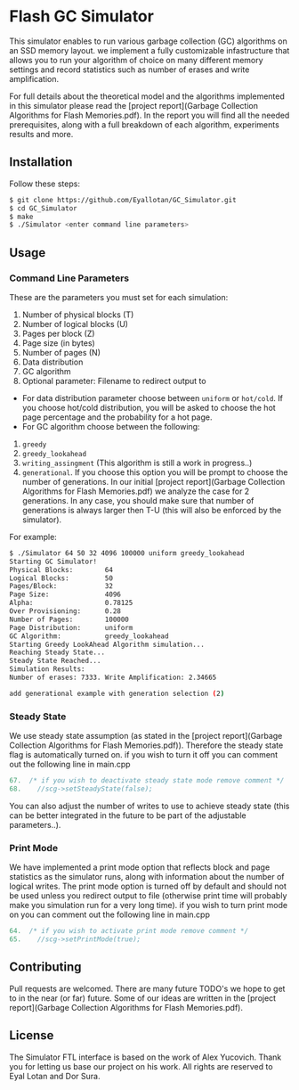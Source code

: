 # Flash GC Simulator

This simulator enables to run various garbage collection (GC) algorithms on an SSD memory layout. we implement a fully customizable infastructure that allows you to run your algorithm of choice on many different memory settings and record statistics such as number of erases and write amplification.

For full details about the theoretical model and the algorithms implemented in this simulator please read the [project report](Garbage Collection Algorithms for Flash Memories.pdf). In the report you will find all the needed prerequisites, along with a full breakdown of each algorithm, experiments results and more. 

## Installation

Follow these steps:

```bash
$ git clone https://github.com/Eyallotan/GC_Simulator.git
$ cd GC_Simulator
$ make
$ ./Simulator <enter command line parameters>
```

## Usage

### Command Line Parameters

These are the parameters you must set for each simulation:
1. Number of physical blocks (T)
2. Number of logical blocks (U)
3. Pages per block (Z)
4. Page size (in bytes)
5. Number of pages (N) 
6. Data distribution
7. GC algorithm
8. Optional parameter: Filename to redirect output to 

* For data distribution parameter choose between ```uniform``` or ```hot/cold```. If you choose hot/cold distribution, you will be asked to choose the hot page percentage and the probability for a hot page.
* For GC algorithm choose between the following:
1. ```greedy```
2. ```greedy_lookahead```
3. ```writing_assingment``` (This algorithm is still a work in progress..)
4. ```generational```. If you choose this option you will be prompt to choose the number of generations. In our initial [project report](Garbage Collection Algorithms for Flash Memories.pdf) we analyze the case for 2 generations. In any case, you should make sure that number of generations is always larger then T-U (this will also be enforced by the simulator).

For example: 
```bash
$ ./Simulator 64 50 32 4096 100000 uniform greedy_lookahead
Starting GC Simulator!
Physical Blocks:        64
Logical Blocks:         50
Pages/Block:            32
Page Size:              4096
Alpha:                  0.78125
Over Provisioning:      0.28
Number of Pages:        100000
Page Distribution:      uniform
GC Algorithm:           greedy_lookahead
Starting Greedy LookAhead Algorithm simulation...
Reaching Steady State...
Steady State Reached...
Simulation Results:
Number of erases: 7333. Write Amplification: 2.34665

add generational example with generation selection (2)
```

### Steady State 
We use steady state assumption (as stated in the [project report](Garbage Collection Algorithms for Flash Memories.pdf)). Therefore the steady state flag is automatically turned on. if you wish to turn it off you can comment out the following line in main.cpp
```cpp
67.  /* if you wish to deactivate steady state mode remove comment */
68.    //scg->setSteadyState(false);
``` 
You can also adjust the number of writes to use to achieve steady state (this can be better integrated in the future to be part of the adjustable parameters..). 

### Print Mode
We have implemented a print mode option that reflects block and page statistics as the simulator runs, along with information about the number of logical writes. The print mode option is turned off by default and should not be used unless you redirect output to file (otherwise print time will probably make you simulation run for a very long time). if you wish to turn print mode on you can comment out the following line in main.cpp
```cpp
64.  /* if you wish to activate print mode remove comment */
65.    //scg->setPrintMode(true);
``` 

## Contributing

Pull requests are welcomed. 
There are many future TODO's we hope to get to in the near (or far) future. 
Some of our ideas are written in the [project report](Garbage Collection Algorithms for Flash Memories.pdf).

## License

The Simulator FTL interface is based on the work of Alex Yucovich. Thank you for letting us base our project on his work.
All rights are reserved to Eyal Lotan and Dor Sura.

